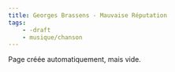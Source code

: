 ```yaml
---
title: Georges Brassens - Mauvaise Réputation
tags:
    - -draft
    - musique/chanson
---
```


Page créée automatiquement, mais vide.
